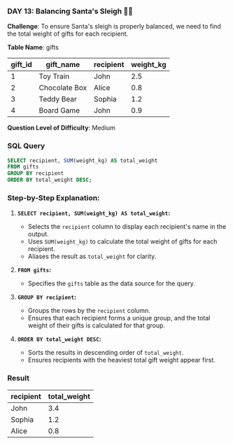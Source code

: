 ### DAY 13: Balancing Santa's Sleigh 🎅🎁

**Challenge**: To ensure Santa's sleigh is properly balanced, we need to find the total weight of gifts for each recipient.


**Table Name**: gifts

| gift_id | gift_name       | recipient | weight_kg |
|---------|-----------------|-----------|-----------|
| 1       | Toy Train       | John      | 2.5       |
| 2       | Chocolate Box   | Alice     | 0.8       |
| 3       | Teddy Bear      | Sophia    | 1.2       |
| 4       | Board Game      | John      | 0.9       |



**Question Level of Difficulty**: Medium



### SQL Query

```sql
SELECT recipient, SUM(weight_kg) AS total_weight
FROM gifts
GROUP BY recipient
ORDER BY total_weight DESC;
```



### Step-by-Step Explanation:

1. **`SELECT recipient, SUM(weight_kg) AS total_weight`:**
   - Selects the `recipient` column to display each recipient's name in the output.
   - Uses `SUM(weight_kg)` to calculate the total weight of gifts for each recipient.
   - Aliases the result as `total_weight` for clarity.

2. **`FROM gifts`:**
   - Specifies the `gifts` table as the data source for the query.

3. **`GROUP BY recipient`:**
   - Groups the rows by the `recipient` column.
   - Ensures that each recipient forms a unique group, and the total weight of their gifts is calculated for that group.

4. **`ORDER BY total_weight DESC`:**
   - Sorts the results in descending order of `total_weight`.
   - Ensures recipients with the heaviest total gift weight appear first.



### Result

| recipient | total_weight |
|-----------|--------------|
| John      | 3.4          |
| Sophia    | 1.2          |
| Alice     | 0.8          |
